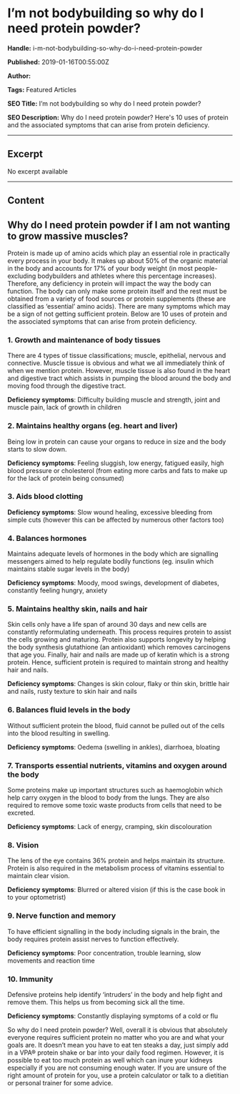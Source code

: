 # I’m not bodybuilding so why do I need protein powder?

**Handle:** i-m-not-bodybuilding-so-why-do-i-need-protein-powder

**Published:** 2019-01-16T00:55:00Z

**Author:**  

**Tags:** Featured Articles

**SEO Title:** I’m not bodybuilding so why do I need protein powder?

**SEO Description:** Why do I need protein powder? Here's 10 uses of protein and the associated symptoms that can arise from protein deficiency.

---

## Excerpt

No excerpt available

---

## Content

## Why do I need protein powder if I am not wanting to grow massive muscles?

Protein is made up of amino acids which play an essential role in practically every process in your body. It makes up about 50% of the organic material in the body and accounts for 17% of your body weight (in most people- excluding bodybuilders and athletes where this percentage increases). Therefore, any deficiency in protein will impact the way the body can function. The body can only make some protein itself and the rest must be obtained from a variety of food sources or protein supplements (these are classified as ‘essential’ amino acids). There are many symptoms which may be a sign of not getting sufficient protein. Below are 10 uses of protein and the associated symptoms that can arise from protein deficiency.

### 1. Growth and maintenance of body tissues

There are 4 types of tissue classifications; muscle, epithelial, nervous and connective. Muscle tissue is obvious and what we all immediately think of when we mention protein. However, muscle tissue is also found in the heart and digestive tract which assists in pumping the blood around the body and moving food through the digestive tract.

**Deficiency symptoms**: Difficulty building muscle and strength, joint and muscle pain, lack of growth in children

### 2. Maintains healthy organs (eg. heart and liver)

Being low in protein can cause your organs to reduce in size and the body starts to slow down.

**Deficiency symptoms**: Feeling sluggish, low energy, fatigued easily, high blood pressure or cholesterol (from eating more carbs and fats to make up for the lack of protein being consumed)

### 3. Aids blood clotting

**Deficiency symptoms**: Slow wound healing, excessive bleeding from simple cuts (however this can be affected by numerous other factors too)

### 4. Balances hormones

Maintains adequate levels of hormones in the body which are signalling messengers aimed to help regulate bodily functions (eg. insulin which maintains stable sugar levels in the body)

**Deficiency symptoms**: Moody, mood swings, development of diabetes, constantly feeling hungry, anxiety

### 5. Maintains healthy skin, nails and hair

Skin cells only have a life span of around 30 days and new cells are constantly reformulating underneath. This process requires protein to assist the cells growing and maturing. Protein also supports longevity by helping the body synthesis glutathione (an antioxidant) which removes carcinogens that age you. Finally, hair and nails are made up of keratin which is a strong protein. Hence, sufficient protein is required to maintain strong and healthy hair and nails.

**Deficiency symptoms**: Changes is skin colour, flaky or thin skin, brittle hair and nails, rusty texture to skin hair and nails

### 6. Balances fluid levels in the body

Without sufficient protein the blood, fluid cannot be pulled out of the cells into the blood resulting in swelling.

**Deficiency symptoms**: Oedema (swelling in ankles), diarrhoea, bloating

### 7. Transports essential nutrients, vitamins and oxygen around the body

Some proteins make up important structures such as haemoglobin which help carry oxygen in the blood to body from the lungs. They are also required to remove some toxic waste products from cells that need to be excreted.

**Deficiency symptoms**: Lack of energy, cramping, skin discolouration

### 8. Vision

The lens of the eye contains 36% protein and helps maintain its structure. Protein is also required in the metabolism process of vitamins essential to maintain clear vision.

**Deficiency symptoms**: Blurred or altered vision (if this is the case book in to your optometrist)

### 9. Nerve function and memory

To have efficient signalling in the body including signals in the brain, the body requires protein assist nerves to function effectively.

**Deficiency symptoms**: Poor concentration, trouble learning, slow movements and reaction time

### 10. Immunity

Defensive proteins help identify ‘intruders’ in the body and help fight and remove them. This helps us from becoming sick all the time.

**Deficiency symptoms**: Constantly displaying symptoms of a cold or flu

So why do I need protein powder? Well, overall it is obvious that absolutely everyone requires sufficient protein no matter who you are and what your goals are. It doesn’t mean you have to eat ten steaks a day, just simply add in a VPA® protein shake or bar into your daily food regimen. However, it is possible to eat too much protein as well which can inure your kidneys especially if you are not consuming enough water. If you are unsure of the right amount of protein for you, use a protein calculator or talk to a dietitian or personal trainer for some advice.


